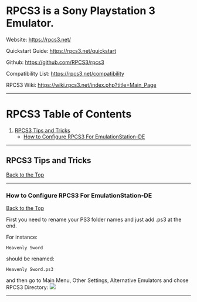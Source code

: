 # RPCS3 is a Sony Playstation 3 Emulator.

Website: https://rpcs3.net/

Quickstart Guide: https://rpcs3.net/quickstart

Github: https://github.com/RPCS3/rpcs3

Compatibility List: https://rpcs3.net/compatibility

RPCS3 Wiki: https://wiki.rpcs3.net/index.php?title=Main_Page

***

# RPCS3 Table of Contents

1. [RPCS3 Tips and Tricks](#rpcs3-tips-and-tricks)
    - [How to Configure RPCS3 For EmulationStation-DE](#how-to-configure-rpcs3-for-emulationstation-de)

***

## RPCS3 Tips and Tricks
[Back to the Top](#rpcs3-table-of-contents)

***

### How to Configure RPCS3 For EmulationStation-DE
[Back to the Top](#rpcs3-table-of-contents)

First you need to rename your PS3 folder names and just add .ps3 at the end.

For instance:

`Heavenly Sword`

should be renamed:

`Heavenly Sword.ps3`

and then go to Main Menu, Other Settings, Alternative Emulators and chose RPCS3 Directory:
![](https://c10.patreonusercontent.com/4/patreon-media/p/post/84682828/b333f979d2e643a28918bd6aede6e77b/eyJ3Ijo4MjB9/1.png?token-time=1688774400&token-hash=m-nEiQ6cJFrRwRRGQyqqhEKPXOo647-0AL-igxxm4Vg%3D)

***